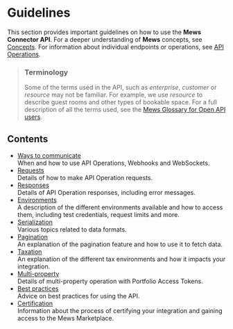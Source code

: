 # Guidelines

This section provides important guidelines on how to use the __Mews Connector API__. For a deeper understanding of **Mews** concepts, see [Concepts](../concepts/README.md). For information about individual endpoints or operations, see [API Operations](../operations/README.md).

> ### Terminology
> Some of the terms used in the API, such as *enterprise*, *customer* or *resource* may not be familiar.
> For example, we use *resource* to describe guest rooms and other types of bookable space.
> For a full description of all the terms used, see the [Mews Glossary for Open API users](https://help.mews.com/s/article/Mews-Glossary-for-Open-API-users?language=en_US).

## Contents

* [Ways to communicate](communicate.md)<br>When and how to use API Operations, Webhooks and WebSockets.
* [Requests](requests.md)<br>Details of how to make API Operation requests.
* [Responses](responses.md)<br>Details of API Operation responses, including error messages.
* [Environments](environments.md)<br>A description of the different environments available and how to access them, including test credentials, request limits and more.
* [Serialization](serialization.md)<br>Various topics related to data formats.
* [Pagination](pagination.md)<br>An explanation of the pagination feature and how to use it to fetch data.
* [Taxation](taxation.md)<br>An explanation of the different tax environments and how it impacts your integration.
* [Multi-property](multi-property.md)<br>Details of multi-property operation with Portfolio Access Tokens.
* [Best practices](best-practices.md)<br>Advice on best practices for using the API.
* [Certification](certification.md)<br>Information about the process of certifying your integration and gaining access to the Mews Marketplace.
